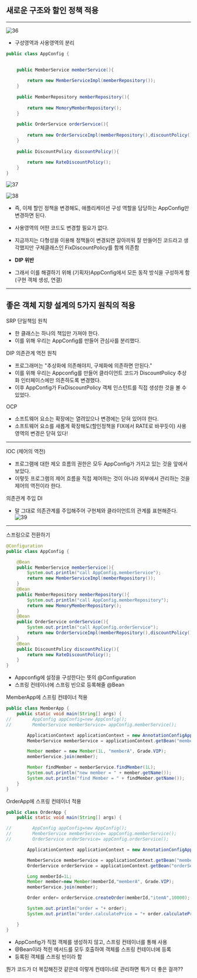 ## 새로운 구조와 할인 정책 적용
___

![36](https://user-images.githubusercontent.com/113106136/216734458-555a22ca-cc68-4850-bf02-e7a37323f4a5.png)

- 구성영역과 사용영역의 분리

```java
public class AppConfig {

    
    public MemberService memberService(){
    
        return new MemberServiceImpl(memberRepository());
    }
    
    public MemberRepository memberRepository(){
        
        return new MemoryMemberRepository();
    }
    
    public OrderService orderService(){
        
        return new OrderServiceImpl(memberRepository(),discountPolicy());
    }
   
    public DiscountPolicy discountPolicy(){
    
        return new RateDiscountPolicy();
    }
}
```
![37](https://user-images.githubusercontent.com/113106136/216734747-538de5bc-7b20-41f3-aa31-b699b0eb7faa.png)

![38](https://user-images.githubusercontent.com/113106136/216734849-50231d08-bd86-4797-b757-7225cdb7b576.png)

- 즉, 이제 할인 정책을 변경해도, 애플리케이션 구성 역할을 담당하는 AppConfig만 변경하면 된다. 
- 사용영역의 어떤 코드도 변경할 필요가 없다.
- 지금까지는 다형성을 이용해 정책들이 변경되면 갈아끼워 잘 만들어진 코드라고 생각했지만 구체클래스인 FixDiscountPolicy를 함께 의존함
- **DIP 위반**

- 그래서 이를 해결하기 위해 (기획자)AppConfig에서 모든 동작 방식을 구성하게 함 (구현 객체 생성, 연결)
___

## 좋은 객체 지향 설계의 5가지 원칙의 적용
SRP 단일책임 원칙
- 한 클래스는 하나의 책임만 가져야 한다.
- 이를 위해 우리는 AppConfig를 만들어 관심사를 분리했다.

DIP 의존관계 역전 원칙
- 프로그래머는 "추상화에 의존해야지, 구체화에 의존하면 안된다."
- 이를 위해 우리는 Appconfig를 만들어 클라이언트 코드가 DiscountPolicy 추상화 인터페이스에만 의존하도록 변경했다.
- 이후 AppConfig가 FixDiscountPolicy 객체 인스턴트를 직접 생성한 것을 볼 수 있었다.

OCP
- 소프트웨어 요소는 확장에는 열려있으나 변경에는 닫혀 있어야 한다.
- 소프트웨어 요소를 새롭게 확장해도(할인정책을 FIX에서 RATE로 바꾸듯이) 사용 영역의 변경은 닫혀 있다!

___

IOC (제어의 역전)
- 프로그램에 대한 제오 흐름의 권한은 모두 AppConfig가 가지고 있는 것을 앞에서 보았다.
- 이렇듯 프로그램의 제어 흐름을 직접 제어하는 것이 아니라 외부에서 관리하는 것을 제어의 역전이라 한다.

의존관계 주입 DI
- 말 그대로 의존관계를 주입해주어 구현체와 클라이언트의 관계를 표현해준다.
![39](https://user-images.githubusercontent.com/113106136/216737136-31dd824e-102d-4be0-9e41-80a24c6ecdb1.png)

___

스프링으로 전환하기

```java
@Configuration
public class AppConfig {

    @Bean
    public MemberService memberService(){
        System.out.println("call AppConfig.memberService");
        return new MemberServiceImpl(memberRepository());
    }
    @Bean
    public MemberRepository memberRepository(){
        System.out.println("call AppConfig.memberRepository");
        return new MemoryMemberRepository();
    }
    @Bean
    public OrderService orderService(){
        System.out.println("call AppConfig.orderService");
        return new OrderServiceImpl(memberRepository(),discountPolicy());
    }
    @Bean
    public DiscountPolicy discountPolicy(){
        return new RateDiscountPolicy();
    }
}
```

- Appconfig에 설정을 구성한다는 뜻의 @Configuration
- 스프링 컨테이너에 스프링 빈으로 등록해줄 @Bean

MemberApp에 스프링 컨테이너 적용
```java
public class MemberApp {
    public static void main(String[] args) {
//        AppConfig appConfig=new AppConfig();
//        MemberService memberService= appConfig.memberService();

        ApplicationContext applicationContext = new AnnotationConfigApplicationContext(AppConfig.class);
        MemberService memberService = applicationContext.getBean("memberService",MemberService.class);

        Member member = new Member(1L, "memberA", Grade.VIP);
        memberService.join(member);

        Member findMember = memberService.findMember(1L);
        System.out.println("new member = " + member.getName());
        System.out.println("find Member = " + findMember.getName());
    }
}
```

OrderApp에 스프링 컨테이너 적용
```java
public class OrderApp {
    public static void main(String[] args) {

//        AppConfig appConfig=new AppConfig();
//        MemberService memberService= appConfig.memberService();
//        OrderService orderService= appConfig.orderService();

        ApplicationContext applicationContext = new AnnotationConfigApplicationContext(AppConfig.class);

        MemberService memberService = applicationContext.getBean("memberService",MemberService.class);
        OrderService orderService = applicationContext.getBean("orderService",OrderService.class);

        Long memberId=1L;
        Member member=new Member(memberId,"memberA", Grade.VIP);
        memberService.join(member);

        Order order= orderService.createOrder(memberId,"itemA",10000);

        System.out.println("order = "+ order);
        System.out.println("order.calculatePrice = "+ order.calculatePrice());

    }
}
```

- AppConfig가 직접 객체를 생성하지 않고, 스프링 컨테이너를 통해 사용
- @Bean이라 적힌 메서드를 모두 호출하여 객체를 스프링 컨테이너에 등록
- 등록된 객체를 스프링 빈이라 함

뭔가 코드가 더 복잡해진것 같은데 이렇게 컨테이너로 관리하면 뭐가 더 좋은 걸까??
